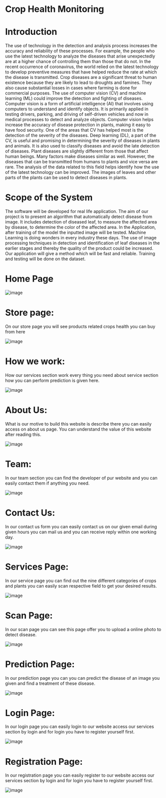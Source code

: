 # Crop Health Monitoring
# Introduction
The use of technology in the detection and analysis process increases the accuracy and reliability of these processes. For example, the people who use the latest technology to analyze the diseases that arise unexpectedly are at a higher chance of controlling them than those that do not. In the recent occurrence of coronavirus, the world relied on the latest technology to develop preventive measures that have helped reduce the rate at which the disease is transmitted. Crop diseases are a significant threat to human existence because they are likely to lead to droughts and famines. They also cause substantial losses in cases where farming is done for commercial purposes. The use of computer vision (CV) and machine learning (ML) could improve the detection and fighting of diseases. Computer vision is a form of artificial intelligence (AI) that involves using computers to understand and identify objects. It is primarily applied in testing drivers, parking, and driving of self-driven vehicles and now in medical processes to detect and analyze objects. Computer vision helps increase the accuracy of disease protection in plants, making it easy to have food security.
One of the areas that CV has helped most is the detection of the severity of the diseases. Deep learning (DL), a part of the CV, is useful and promising in determining the severity of diseases in plants and animals. It is also used to classify diseases and avoid the late detection of diseases. Plant diseases are slightly different from those that affect human beings. Many factors make diseases similar as well. However, the diseases that can be transmitted from humans to plants and vice versa are rare. The analysis of the data related to this field helps identify how the use of the latest technology can be improved. The images of leaves and other parts of the plants can be used to detect diseases in plants.
# Scope of the System 

The software will be developed for real life application. The aim of our project is to present an algorithm that automatically detect disease from image. It includes detection of diseased leaf, to measure the affected area by disease, to determine the color of the affected area. In the Application, after training of the model the inputted image will be tested. Machine Learning is doing wonders in every industry these days. The use of image processing techniques in detection and identification of leaf diseases in the earlier stages and thereby the quality of the product could be increased. Our application will give a method which will be fast and reliable. Training and testing will be done on the dataset.
# Home Page
![image](https://user-images.githubusercontent.com/108889270/204727117-2f723e45-da13-482a-91de-fa8f5b311dde.png)
# Store page:
On our store page you will see products related crops health you can buy from here
 
![image](https://user-images.githubusercontent.com/108889270/204728289-e23ff6c0-160b-4f23-9109-442017b772df.png)

# How we work:

How our services section work every thing you need about service section how you can perform prediction is given here. 

 
![image](https://user-images.githubusercontent.com/108889270/204728334-3e8b19ce-2469-4475-89ca-6cb21d2aa067.png)



# About Us:

What is our motive to build this website is describe there you can easily access on about us page. You can understand the value of this website after reading this.
 

![image](https://user-images.githubusercontent.com/108889270/204728394-62206854-3628-4ce9-a275-5736c7e5a537.png)


# Team:

In our team section you can find the developer of pur website and you can easily contact them if anything you need.

 ![image](https://user-images.githubusercontent.com/108889270/204728422-3dc98020-cc57-4662-acfe-111f83fd992a.png)



# Contact Us:

In our contact us form you can easily contact us on our given email during given hours you can mail us and you can receive reply within one working day.

 ![image](https://user-images.githubusercontent.com/108889270/204728507-865f854a-f355-431d-953d-e97777ddd27b.png)




# Services Page:

In our service page you can find out the nine different categories of crops and plants you can easily scan respective field to get your desired results.
 

![image](https://user-images.githubusercontent.com/108889270/204728532-61a7749d-acf7-4ce9-b312-b2766db3fc88.png)


# Scan Page:

In our scan page you can see this page offer you to upload a online photo to detect disease.

 
![image](https://user-images.githubusercontent.com/108889270/204728653-1c5d95e3-a9be-4c49-9d19-f15f230c46cc.png)


# Prediction Page:

In our prediction page you can you can predict the disease of an image you given and find a treatment of these disease.

 

![image](https://user-images.githubusercontent.com/108889270/204728689-3268847b-e9c4-4cc1-9693-f6fc20a9774b.png)


# Login Page:

In our login page you can easily login to our website access our services section by login and for login you have to register yourself first.

 

![image](https://user-images.githubusercontent.com/108889270/204728711-1cdbe1b0-e4b2-4a28-8a7a-a8e18a53c1f5.png)


# Registration Page:

In our registration page you can easily register to our website access our services section by login and for login you have to register yourself first.

 ![image](https://user-images.githubusercontent.com/108889270/204728744-fc1eff30-f97b-43d4-98e3-146f8ab0b9ba.png)

